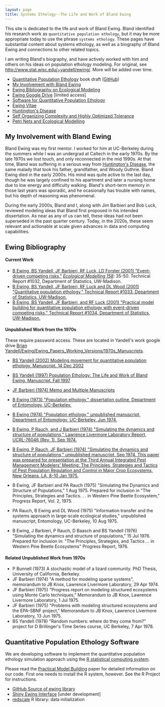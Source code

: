 ```yaml
---
layout: page
title: Systems Ethology--The Life and Work of Bland Ewing
---
```


This site is dedicated to the life and work of Bland Ewing.
Bland identified his research work as `quantitative population ethology`,
but it may be more appropriate today to use the phrase `systems ethology`.
These pages have substantial content about systems ethology, as well as
a biography of Bland Ewing and connections to other related topics.

I am writing Bland's biography, and have actively worked with him and others on his ideas on population ethology modeling.
For original, see <http://www.stat.wisc.edu/~yandell/ewing/>.
More will be added over time.

* [Quantitative Population Ethology](https://connect.doit.wisc.edu/qpe/) book draft ([GitHub](https://github.com/byandell/ewing_book))
*   [My Involvement with Bland Ewing](#my-involvement-with-bland-ewing)
*   [Ewing Bibliography on Ecological Modeling](#ewing-bibliography)
  * [Ewing Google Drive](https://drive.google.com/drive/u/1/folders/12bimDvEoG1EnssZT_Bn2HwdrAHt74guv) [limited access]
*   [Software for Quantitative Population Ethology](#quantitative-population-ethology-software)
*   [Ewing Vitae](ewing/)
*   [Huntington's Disease](hd/)
*   [Self Organizing Complexity and Highly Optimized Tolerance](complex/)
*   [Petri Nets and Ecological Modelling](petri/)

## My Involvement with Bland Ewing

Bland Ewing was my first mentor. I worked for him at UC-Berkeley during the summers while I was an undergrad at Caltech in the early 1970s. By the late 1970s we lost touch, and only reconnected in the mid 1990s. At that time, Bland was suffering in a serious way from [Huntington's Disease](hd/), the same malady that took his father, grandfather, and Woody Guthrie. Bland Ewing died in the early 2000s. His mind was quite active to the last day, though he was largely confined to his apartment and later a nursing home due to low energy and difficulty walking. Bland's short-term memory in those last years was sporadic, and he ocasionally has trouble with names, but his depth of reasoning was phenomenal.

During the early 2000s, Bland and I, along with Jim Barbieri and Bob Luck, reviewed modeling ideas that Bland first proposed in his intended dissertation. As near as any of us can tell, these ideas had not been superseded in the past quarter century. Today, in the 2020s,
these seem relevant and
actionable at scale given advances in data and computing capabilities.

## Ewing Bibliography

#### Current Work

*   [B Ewing, BS Yandell, JF Barbieri, RF Luck, LD Forster (2001) "Event-driven competing risks,"](https://www.stat.wisc.edu/~yandell/ewing/risk.html) [_Ecological Modelling 158_](https://doi.org/10.1016/S0304-3800(02)00218-1): 35-50. Technical Report #1032, Department of Statistics, UW-Madison.
*   [B Ewing, BS Yandell, JF Barbieri, RF Luck and DL Wood (2001) "Quantitative population ethology," Technical Report #1033, Department of Statistics, UW-Madison.](https://www.stat.wisc.edu/~yandell/ewing/qpe.html)
*   [B Ewing, BS Yandell, JF Barbieri, and RF Luck (2001) "Practical model building for quantitative population ethology with event-driven competing risks," Technical Report #1034, Department of Statistics, UW-Madison.](https://www.stat.wisc.edu/~yandell/doc/2001/tr1034.html)
    
#### Unpublished Work from the 1970s

These require password access. These are located in Yandell's work google drive
[Brian Yandell/Ewing/Ewing_Papers_Working_Versions/1970s_Manuscripts](https://drive.google.com/drive/u/1/folders/12-CANFsHMZzBkziGMuAaJ6LU0Zos8bUI).

*   [BS Yandell (2002) Modeling movement for quantitative population ethology. Manuscript. 14 Dec 2002](https://drive.google.com/file/d/1YcM8uUd-ZPmzXh9w5xqZBiSTNr05FDVK)
*   [BS Yandell (1997) Population Ethology: The Life and Work of Bland Ewing. Manuscript. Fall 1997](https://drive.google.com/file/d/14C4FJjDjYvUdDofmw4QxnzfYsTg5i1vf)
*   [JF Barbieri (1974) Memo and Multiple Manuscripts](https://drive.google.com/file/d/10CWnlrneGZRkQH_sVFfCX1bBGshxZ5iw)

*   [B Ewing (1973) "Population ethology," dissertation outline, Department of Entomology, UC-Berkeley.](https://drive.google.com/file/d/18KOzmfE4q0uXnhwFKHtibzXSvn1tMcm3)
*   [B Ewing (1974) "Population ethology," unpublished manuscript, Department of Entomology, UC-Berkeley, Jun 1974.](https://drive.google.com/file/d/1WN7sRQbNk3taz7fQl6WGPl4Fg_Zsuv6M)
*   [B Ewing, P Rauch, and J Barbieri (1974) "Simulating the dynamics and structure of populations," Lawrence Livermore Laboratory Report, UCRL-76046 (Rev. 1), Sep 1974.](https://drive.google.com/file/d/1TOoJ274B5iYesoIU_zG6QdVY0l7EAYZ5)
*   [B Ewing, P Rauch, JF Barbieri (1974) "Simulating the dynamics and structure of populations," unpublished manuscript, Sep 1974. This paper was prepared for presentation at the Third Annual Integrated Pest Management Modelers' Meeting: The Principles, Strategies and Tactics of Pest Population Regulation and Control in Major Crop Ecosystems, New Orleans, LA, 8-10 Jan 1975.](https://drive.google.com/file/d/1bdNZwu0Bbbs_Qk9vQe_k0xd0km-cgaCy)
*   B Ewing, JF Barbieri and PA Rauch (1975) "Simulating the Dynamics and Structure of Populations," 1 Aug 1975. Prepared for inclusion in "The Principles, Strategies and Tactics. . . in Western Pine Beetle Ecosystem," Progress Report, Vol. 2, 1975.
*   PA Rauch, B Ewing and DL Wood (1975) "Information transfer and the systems approach in large-scale ecological studies," unpublished manuscript, Entomology, UC-Berkeley, 10 Aug 1975.
*   B Ewing, J Barbieri, P Rauch, D Baasch and BS Yandell (1976) "Simulating the dynamics and structure of populations," 15 Jul 1976. Prepared for inclusion in: "The Principles, Strategies, and Tactics ... in Western Pine Beetle Ecosystems" Progress Report, 1976.
    
#### Related Unpublished Work from 1970s
    
*   P Bunnell (1973) A stochastic model of a lizard community. PhD Thesis, University of California, Berkeley.
*   JF Barbieri (1974) "A method for modeling sparse systems", memorandum to JB Knox, Lawrence Livermore Laboratory, 29 Apr 1974.
*   JF Barbieri (1975) "Progress report on modeling structured ecosystems using Monte Carlo techniques," Memorandum to JB Knox, Lawrence Livermore Laboratory, 1 Jul 1975.
*   JF Barbieri (1975) "Problems with modeling structured ecosystems and the EPA-SBNF project," Memorandum to JB Knox, Lawrence Livermore Laboratory, 13 Jun 1975.
*   BS Yandell (1978) "Random numbers: where do they come from?" project for D Brillinger's Time Series course, UC Berkeley, 7 Apr 1978.

## Quantitative Population Ethology Software

We are developing software to implement the quantitative population ethology simulation approach using the [R statistical computing system](http://www.r-project.org/).

Please read the [Practical Model Building](build.html) paper for detailed information on our code. First one needs to install the R system, however. See the R Project for instructions.

*   [GitHub Source of ewing library](https://github.com/byandell/ewing)
  * [Shiny Ewing Interface](https://connect.doit.wisc.edu/ewing) [under development]
*   [redscale](https://github.com/byandell/redscale) R library: data initialization
